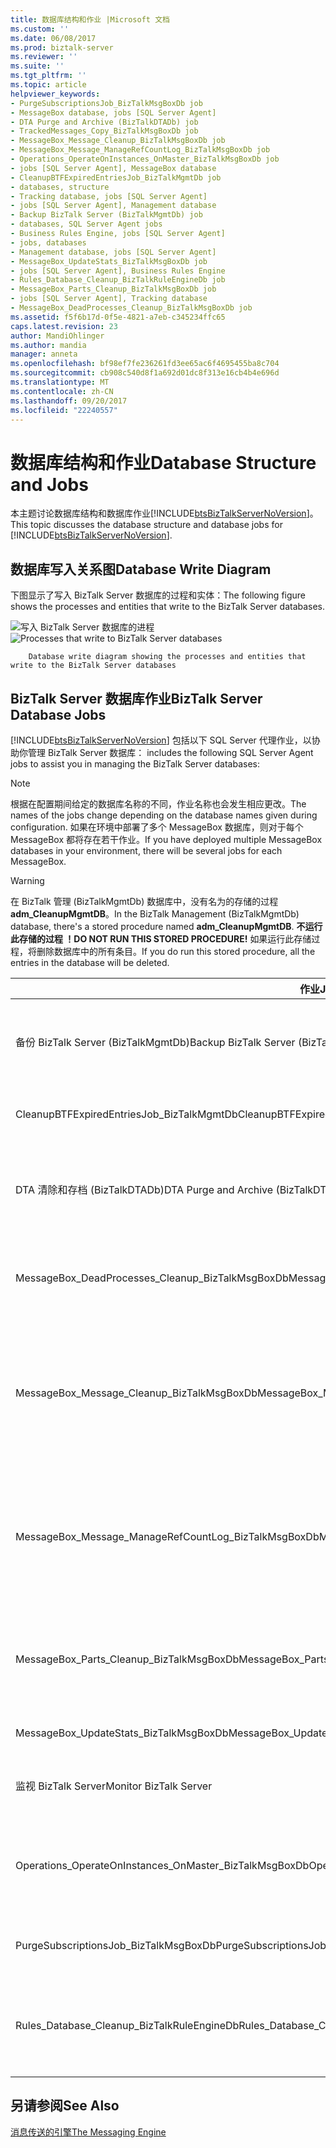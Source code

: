```yaml
---
title: 数据库结构和作业 |Microsoft 文档
ms.custom: ''
ms.date: 06/08/2017
ms.prod: biztalk-server
ms.reviewer: ''
ms.suite: ''
ms.tgt_pltfrm: ''
ms.topic: article
helpviewer_keywords:
- PurgeSubscriptionsJob_BizTalkMsgBoxDb job
- MessageBox database, jobs [SQL Server Agent]
- DTA Purge and Archive (BizTalkDTADb) job
- TrackedMessages_Copy_BizTalkMsgBoxDb job
- MessageBox_Message_Cleanup_BizTalkMsgBoxDb job
- MessageBox_Message_ManageRefCountLog_BizTalkMsgBoxDb job
- Operations_OperateOnInstances_OnMaster_BizTalkMsgBoxDb job
- jobs [SQL Server Agent], MessageBox database
- CleanupBTFExpiredEntriesJob_BizTalkMgmtDb job
- databases, structure
- Tracking database, jobs [SQL Server Agent]
- jobs [SQL Server Agent], Management database
- Backup BizTalk Server (BizTalkMgmtDb) job
- databases, SQL Server Agent jobs
- Business Rules Engine, jobs [SQL Server Agent]
- jobs, databases
- Management database, jobs [SQL Server Agent]
- MessageBox_UpdateStats_BizTalkMsgBoxDb job
- jobs [SQL Server Agent], Business Rules Engine
- Rules_Database_Cleanup_BizTalkRuleEngineDb job
- MessageBox_Parts_Cleanup_BizTalkMsgBoxDb job
- jobs [SQL Server Agent], Tracking database
- MessageBox_DeadProcesses_Cleanup_BizTalkMsgBoxDb job
ms.assetid: f5f6b17d-0f5e-4821-a7eb-c345234ffc65
caps.latest.revision: 23
author: MandiOhlinger
ms.author: mandia
manager: anneta
ms.openlocfilehash: bf98ef7fe236261fd3ee65ac6f4695455ba8c704
ms.sourcegitcommit: cb908c540d8f1a692d01dc8f313e16cb4b4e696d
ms.translationtype: MT
ms.contentlocale: zh-CN
ms.lasthandoff: 09/20/2017
ms.locfileid: "22240557"
---
```

# <a name="database-structure-and-jobs"></a><span data-ttu-id="bf009-102">数据库结构和作业</span><span class="sxs-lookup"><span data-stu-id="bf009-102">Database Structure and Jobs</span></span>
<span data-ttu-id="bf009-103">本主题讨论数据库结构和数据库作业[!INCLUDE[btsBizTalkServerNoVersion](../includes/btsbiztalkservernoversion-md.md)]。</span><span class="sxs-lookup"><span data-stu-id="bf009-103">This topic discusses the database structure and database jobs for [!INCLUDE[btsBizTalkServerNoVersion](../includes/btsbiztalkservernoversion-md.md)].</span></span>  
  
## <a name="database-write-diagram"></a><span data-ttu-id="bf009-104">数据库写入关系图</span><span class="sxs-lookup"><span data-stu-id="bf009-104">Database Write Diagram</span></span>  
 <span data-ttu-id="bf009-105">下图显示了写入 BizTalk Server 数据库的过程和实体：</span><span class="sxs-lookup"><span data-stu-id="bf009-105">The following figure shows the processes and entities that write to the BizTalk Server databases.</span></span>  
  
 <span data-ttu-id="bf009-106">![写入 BizTalk Server 数据库的进程](../core/media/ebiz-ops-backup.gif "ebiz_ops_backup")</span><span class="sxs-lookup"><span data-stu-id="bf009-106">![Processes that write to BizTalk Server databases](../core/media/ebiz-ops-backup.gif "ebiz_ops_backup")</span></span>  
  
        Database write diagram showing the processes and entities that write to the BizTalk Server databases  
  
## <a name="biztalk-server-database-jobs"></a><span data-ttu-id="bf009-107">BizTalk Server 数据库作业</span><span class="sxs-lookup"><span data-stu-id="bf009-107">BizTalk Server Database Jobs</span></span>  
 [!INCLUDE[btsBizTalkServerNoVersion](../includes/btsbiztalkservernoversion-md.md)]<span data-ttu-id="bf009-108"> 包括以下 SQL Server 代理作业，以协助你管理 BizTalk Server 数据库：</span><span class="sxs-lookup"><span data-stu-id="bf009-108"> includes the following SQL Server Agent jobs to assist you in managing the BizTalk Server databases:</span></span>  
  
> [!NOTE]
>  <span data-ttu-id="bf009-109">根据在配置期间给定的数据库名称的不同，作业名称也会发生相应更改。</span><span class="sxs-lookup"><span data-stu-id="bf009-109">The names of the jobs change depending on the database names given during configuration.</span></span> <span data-ttu-id="bf009-110">如果在环境中部署了多个 MessageBox 数据库，则对于每个 MessageBox 都将存在若干作业。</span><span class="sxs-lookup"><span data-stu-id="bf009-110">If you have deployed multiple MessageBox databases in your environment, there will be several jobs for each MessageBox.</span></span>  
  
> [!WARNING]
>  <span data-ttu-id="bf009-111">在 BizTalk 管理 (BizTalkMgmtDb) 数据库中，没有名为的存储的过程**adm_CleanupMgmtDB**。</span><span class="sxs-lookup"><span data-stu-id="bf009-111">In the BizTalk Management (BizTalkMgmtDb) database, there's a stored procedure named **adm_CleanupMgmtDB**.</span></span> <span data-ttu-id="bf009-112">**不运行此存储的过程 ！**</span><span class="sxs-lookup"><span data-stu-id="bf009-112">**DO NOT RUN THIS STORED PROCEDURE!**</span></span> <span data-ttu-id="bf009-113">如果运行此存储过程，将删除数据库中的所有条目。</span><span class="sxs-lookup"><span data-stu-id="bf009-113">If you do run this stored procedure, all the entries in the database will be deleted.</span></span>  
  
|<span data-ttu-id="bf009-114">作业</span><span class="sxs-lookup"><span data-stu-id="bf009-114">Job</span></span>|<span data-ttu-id="bf009-115">Description</span><span class="sxs-lookup"><span data-stu-id="bf009-115">Description</span></span>|  
|---------|-----------------|  
|<span data-ttu-id="bf009-116">备份 BizTalk Server (BizTalkMgmtDb)</span><span class="sxs-lookup"><span data-stu-id="bf009-116">Backup BizTalk Server (BizTalkMgmtDb)</span></span>|<span data-ttu-id="bf009-117">此作业执行 BizTalk Server 数据库的完全数据库和日志备份。</span><span class="sxs-lookup"><span data-stu-id="bf009-117">This job performs full database and log backups of the BizTalk Server databases.</span></span> <span data-ttu-id="bf009-118">有关配置和运行此作业的详细信息，请参阅[Backing Up and Restoring BizTalk Server Databases](../core/backing-up-and-restoring-biztalk-server-databases.md)。</span><span class="sxs-lookup"><span data-stu-id="bf009-118">For more information about configuring and running this job, see [Backing Up and Restoring BizTalk Server Databases](../core/backing-up-and-restoring-biztalk-server-databases.md).</span></span>|  
|<span data-ttu-id="bf009-119">CleanupBTFExpiredEntriesJob_BizTalkMgmtDb</span><span class="sxs-lookup"><span data-stu-id="bf009-119">CleanupBTFExpiredEntriesJob_BizTalkMgmtDb</span></span>|<span data-ttu-id="bf009-120">此作业清除 BizTalk 管理 (BizTalkMgmtDb) 数据库中过期的 BizTalk Framework (BTF) 条目。</span><span class="sxs-lookup"><span data-stu-id="bf009-120">This job cleans up expired BizTalk Framework (BTF) entries in the BizTalk Management (BizTalkMgmtDb) database.</span></span>|  
|<span data-ttu-id="bf009-121">DTA 清除和存档 (BizTalkDTADb)</span><span class="sxs-lookup"><span data-stu-id="bf009-121">DTA Purge and Archive (BizTalkDTADb)</span></span>|<span data-ttu-id="bf009-122">此作业自动存档 BizTalk 跟踪 (BizTalkDTADb) 数据库中的数据并清除过时的数据。</span><span class="sxs-lookup"><span data-stu-id="bf009-122">This job automatically archives data in the BizTalk Tracking (BizTalkDTADb) database and purges obsolete data.</span></span> <span data-ttu-id="bf009-123">有关配置和运行此作业的详细信息，请参阅[存档和清除 BizTalk 跟踪数据库](../core/archiving-and-purging-the-biztalk-tracking-database.md)。</span><span class="sxs-lookup"><span data-stu-id="bf009-123">For more information about configuring and running this job, see [Archiving and Purging the BizTalk Tracking Database](../core/archiving-and-purging-the-biztalk-tracking-database.md).</span></span>|  
|<span data-ttu-id="bf009-124">MessageBox_DeadProcesses_Cleanup_BizTalkMsgBoxDb</span><span class="sxs-lookup"><span data-stu-id="bf009-124">MessageBox_DeadProcesses_Cleanup_BizTalkMsgBoxDb</span></span>|<span data-ttu-id="bf009-125">此作业检测 BizTalk Server 主机实例（NT 服务）停止的时间，并释放该主机实例已完成的所有工作，以便可以由其他主机实例进行处理。</span><span class="sxs-lookup"><span data-stu-id="bf009-125">This job detects when a BizTalk Server host instance (NT service) has stopped and releases all work that was being done by that host instance so that it can be worked on by another host instance.</span></span>|  
|<span data-ttu-id="bf009-126">MessageBox_Message_Cleanup_BizTalkMsgBoxDb</span><span class="sxs-lookup"><span data-stu-id="bf009-126">MessageBox_Message_Cleanup_BizTalkMsgBoxDb</span></span>|<span data-ttu-id="bf009-127">此作业删除 BizTalk MessageBox (BizTalkMsgBoxDb) 数据库表中不再被任何订户引用的所有消息。</span><span class="sxs-lookup"><span data-stu-id="bf009-127">This job removes all messages that are no longer being referenced by any subscribers in the BizTalk MessageBox (BizTalkMsgBoxDb) database tables.</span></span> <span data-ttu-id="bf009-128">**注意：** 这是通过 MessageBox_Message_ManageRefCountLog_BizTalkMsgBoxDb 作业来启动这些计划的作业。</span><span class="sxs-lookup"><span data-stu-id="bf009-128">**Caution:**  This is an unscheduled job which is started by the MessageBox_Message_ManageRefCountLog_BizTalkMsgBoxDb job.</span></span> <span data-ttu-id="bf009-129">不要手动启动此作业。</span><span class="sxs-lookup"><span data-stu-id="bf009-129">Do not manually start this job.</span></span>|  
|<span data-ttu-id="bf009-130">MessageBox_Message_ManageRefCountLog_BizTalkMsgBoxDb</span><span class="sxs-lookup"><span data-stu-id="bf009-130">MessageBox_Message_ManageRefCountLog_BizTalkMsgBoxDb</span></span>|<span data-ttu-id="bf009-131">此作业管理消息的引用计数日志，并确定消息何时不再被任何订户引用。</span><span class="sxs-lookup"><span data-stu-id="bf009-131">This job manages the reference count logs for messages and determines when a message is no longer referenced by any subscriber.</span></span> <span data-ttu-id="bf009-132">**注意：** 即使此 SQL Server 代理作业计划运行一次，每分钟，此作业由调用的存储的过程包含逻辑，以确保持续运行此存储的过程。</span><span class="sxs-lookup"><span data-stu-id="bf009-132">**Note:**  Even thought this SQL Server Agent job is scheduled to run once per minute, the stored procedure that is called by this job contains logic to ensure that the stored procedure runs continually.</span></span> <span data-ttu-id="bf009-133">这是由设计行为实现的，不应修改。</span><span class="sxs-lookup"><span data-stu-id="bf009-133">This is by design behavior and should not be modified.</span></span>|  
|<span data-ttu-id="bf009-134">MessageBox_Parts_Cleanup_BizTalkMsgBoxDb</span><span class="sxs-lookup"><span data-stu-id="bf009-134">MessageBox_Parts_Cleanup_BizTalkMsgBoxDb</span></span>|<span data-ttu-id="bf009-135">此作业删除 BizTalk MessageBox (BizTalkMsgBoxDb) 数据库表中不再被任何消息引用的所有消息部分。</span><span class="sxs-lookup"><span data-stu-id="bf009-135">This job removes all message parts that are no longer being referenced by any messages in the BizTalk MessageBox (BizTalkMsgBoxDb) database tables.</span></span> <span data-ttu-id="bf009-136">所有消息都由一个或多个消息部分组成，这些消息部分包含实际的消息数据。</span><span class="sxs-lookup"><span data-stu-id="bf009-136">All messages are made up of one or more message parts, which contain the actual message data.</span></span>|  
|<span data-ttu-id="bf009-137">MessageBox_UpdateStats_BizTalkMsgBoxDb</span><span class="sxs-lookup"><span data-stu-id="bf009-137">MessageBox_UpdateStats_BizTalkMsgBoxDb</span></span>|<span data-ttu-id="bf009-138">此作业手动更新 BizTalk MessageBox (BizTalkMsgBoxDb) 数据库的统计信息。</span><span class="sxs-lookup"><span data-stu-id="bf009-138">This job manually updates the statistics for the BizTalk MessageBox (BizTalkMsgBoxDb) database.</span></span>|  
|<span data-ttu-id="bf009-139">监视 BizTalk Server</span><span class="sxs-lookup"><span data-stu-id="bf009-139">Monitor BizTalk Server</span></span>|<span data-ttu-id="bf009-140">此作业在 BizTalkMgmtDb、BizTalkMsgBoxDb 和 BizTalkDTADb 数据库中扫描任何已知的问题，包括孤立实例。</span><span class="sxs-lookup"><span data-stu-id="bf009-140">This job scans the BizTalkMgmtDb, BizTalkMsgBoxDb and BizTalkDTADb database for any known issues, including orphaned instances.</span></span>|  
|<span data-ttu-id="bf009-141">Operations_OperateOnInstances_OnMaster_BizTalkMsgBoxDb</span><span class="sxs-lookup"><span data-stu-id="bf009-141">Operations_OperateOnInstances_OnMaster_BizTalkMsgBoxDb</span></span>|<span data-ttu-id="bf009-142">此作业是多个 MessageBox 部署所需的作业。</span><span class="sxs-lookup"><span data-stu-id="bf009-142">This job is needed for multiple MessageBox deployments.</span></span> <span data-ttu-id="bf009-143">它通过异步方式执行运行操作，例如在将这些更改应用于从属 MessageBox 后对主 MessageBox 执行批量终止。</span><span class="sxs-lookup"><span data-stu-id="bf009-143">It asynchronously performs operational actions such as bulk terminate on the master MessageBox after those changes have been applied to the subordinate MessageBox.</span></span>|  
|<span data-ttu-id="bf009-144">PurgeSubscriptionsJob_BizTalkMsgBoxDb</span><span class="sxs-lookup"><span data-stu-id="bf009-144">PurgeSubscriptionsJob_BizTalkMsgBoxDb</span></span>|<span data-ttu-id="bf009-145">此作业从 BizTalk Server MessageBox (BizTalkMsgBoxDb) 数据库清除未使用的订阅谓词。</span><span class="sxs-lookup"><span data-stu-id="bf009-145">This job purges unused subscription predicates from the BizTalk Server MessageBox (BizTalkMsgBoxDb) database.</span></span>|  
|<span data-ttu-id="bf009-146">Rules_Database_Cleanup_BizTalkRuleEngineDb</span><span class="sxs-lookup"><span data-stu-id="bf009-146">Rules_Database_Cleanup_BizTalkRuleEngineDb</span></span>|<span data-ttu-id="bf009-147">此作业每隔 90 天从规则引擎 (BizTalkRuleEngineDb) 数据库中自动清除旧的审核数据。</span><span class="sxs-lookup"><span data-stu-id="bf009-147">This job automatically purges old audit data from the Rule Engine (BizTalkRuleEngineDb) database every 90 days.</span></span> <span data-ttu-id="bf009-148">此作业还每隔 3 天从规则引擎 (BizTalkRuleEngineDb) 数据库中清除旧的历史记录数据（部署/取消部署通知）。</span><span class="sxs-lookup"><span data-stu-id="bf009-148">This job also purges old history data (deploy/undeploy notifications) from the Rule Engine (BizTalkRuleEngineDb) database every 3 days.</span></span>|  
  
## <a name="see-also"></a><span data-ttu-id="bf009-149">另请参阅</span><span class="sxs-lookup"><span data-stu-id="bf009-149">See Also</span></span>  
 [<span data-ttu-id="bf009-150">消息传送的引擎</span><span class="sxs-lookup"><span data-stu-id="bf009-150">The Messaging Engine</span></span>](../core/the-messaging-engine.md)